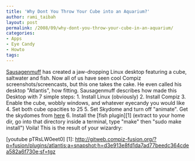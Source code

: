 ```yaml
---
title: 'Why Dont You Throw Your Cube into an Aquarium?'
author: rami_taibah
layout: post
permalink: /2008/09/why-dont-you-throw-your-cube-in-an-aquarium/
categories:
- Apps
- Eye Candy
- Howto
tags: 
---
```

[Sausagenmuff](http://www.youtube.com/user/sausagenmuff) has created a jaw-dropping Linux desktop featuring a cube, saltwater and fish. Now all of us have seen cool Compiz screenshots/screencasts, but this one takes the cake. He even called his desktop "Atlantis", how fitting. Sausagenmuff describes how made this Desktop with 7 simple steps:
1\. Install Linux (obviously)
2\. Install Compiz
3\. Enable the cube, wobbly windows, and whatever eyecandy you would like
4\. Set both cube opacities to 25
5\. Set Skydome and turn off "animate". Get the skydomes from [here](http://www.PearFilms.com/Skydomes.tar.gz)
6\. Install the \[fish plugin\]\[1\] (extract to your home dir, go into that directory inside a terminal, type "make" then "sudo make install")
Voila! This is the result of your wizardry:

\[youtube pTRsLW0eet0\]
\[1\]: http://gitweb.compiz-fusion.org/?p=fusion/plugins/atlantis;a=snapshot;h=d3e913e8fd1da7ad77beedc364cdea582a6f730e;sf=tgz
